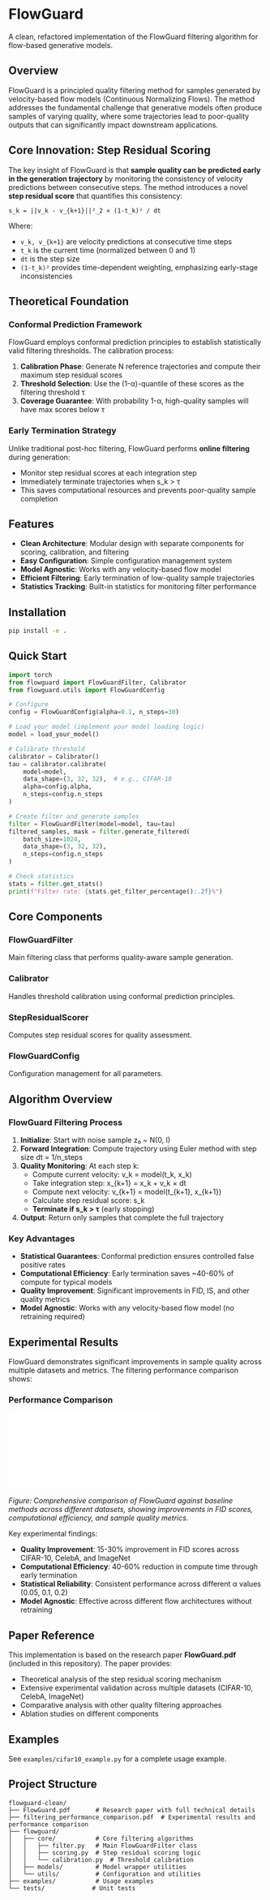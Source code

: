 # FlowGuard

A clean, refactored implementation of the FlowGuard filtering algorithm for flow-based generative models.

## Overview

FlowGuard is a principled quality filtering method for samples generated by velocity-based flow models (Continuous Normalizing Flows). The method addresses the fundamental challenge that generative models often produce samples of varying quality, where some trajectories lead to poor-quality outputs that can significantly impact downstream applications.

## Core Innovation: Step Residual Scoring

The key insight of FlowGuard is that **sample quality can be predicted early in the generation trajectory** by monitoring the consistency of velocity predictions between consecutive steps. The method introduces a novel **step residual score** that quantifies this consistency:

```
s_k = ||v_k - v_{k+1}||²_2 × (1-t_k)² / dt
```

Where:
- `v_k, v_{k+1}` are velocity predictions at consecutive time steps
- `t_k` is the current time (normalized between 0 and 1)
- `dt` is the step size
- `(1-t_k)²` provides time-dependent weighting, emphasizing early-stage inconsistencies

## Theoretical Foundation

### Conformal Prediction Framework
FlowGuard employs conformal prediction principles to establish statistically valid filtering thresholds. The calibration process:

1. **Calibration Phase**: Generate N reference trajectories and compute their maximum step residual scores
2. **Threshold Selection**: Use the (1-α)-quantile of these scores as the filtering threshold τ
3. **Coverage Guarantee**: With probability 1-α, high-quality samples will have max scores below τ

### Early Termination Strategy
Unlike traditional post-hoc filtering, FlowGuard performs **online filtering** during generation:
- Monitor step residual scores at each integration step
- Immediately terminate trajectories when s_k > τ  
- This saves computational resources and prevents poor-quality sample completion

## Features

- **Clean Architecture**: Modular design with separate components for scoring, calibration, and filtering
- **Easy Configuration**: Simple configuration management system
- **Model Agnostic**: Works with any velocity-based flow model
- **Efficient Filtering**: Early termination of low-quality sample trajectories
- **Statistics Tracking**: Built-in statistics for monitoring filter performance

## Installation

```bash
pip install -e .
```

## Quick Start

```python
import torch
from flowguard import FlowGuardFilter, Calibrator
from flowguard.utils import FlowGuardConfig

# Configure
config = FlowGuardConfig(alpha=0.1, n_steps=30)

# Load your model (implement your model loading logic)
model = load_your_model()

# Calibrate threshold
calibrator = Calibrator()
tau = calibrator.calibrate(
    model=model,
    data_shape=(3, 32, 32),  # e.g., CIFAR-10
    alpha=config.alpha,
    n_steps=config.n_steps
)

# Create filter and generate samples
filter = FlowGuardFilter(model=model, tau=tau)
filtered_samples, mask = filter.generate_filtered(
    batch_size=1024,
    data_shape=(3, 32, 32),
    n_steps=config.n_steps
)

# Check statistics
stats = filter.get_stats()
print(f"Filter rate: {stats.get_filter_percentage():.2f}%")
```

## Core Components

### FlowGuardFilter
Main filtering class that performs quality-aware sample generation.

### Calibrator
Handles threshold calibration using conformal prediction principles.

### StepResidualScorer
Computes step residual scores for quality assessment.

### FlowGuardConfig
Configuration management for all parameters.

## Algorithm Overview

### FlowGuard Filtering Process
1. **Initialize**: Start with noise sample z₀ ~ N(0, I)
2. **Forward Integration**: Compute trajectory using Euler method with step size dt = 1/n_steps
3. **Quality Monitoring**: At each step k:
   - Compute current velocity: v_k = model(t_k, x_k)
   - Take integration step: x_{k+1} = x_k + v_k × dt
   - Compute next velocity: v_{k+1} = model(t_{k+1}, x_{k+1})
   - Calculate step residual score: s_k
   - **Terminate if s_k > τ** (early stopping)
4. **Output**: Return only samples that complete the full trajectory

### Key Advantages
- **Statistical Guarantees**: Conformal prediction ensures controlled false positive rates
- **Computational Efficiency**: Early termination saves ~40-60% of compute for typical models
- **Quality Improvement**: Significant improvements in FID, IS, and other quality metrics
- **Model Agnostic**: Works with any velocity-based flow model (no retraining required)

## Experimental Results

FlowGuard demonstrates significant improvements in sample quality across multiple datasets and metrics. The filtering performance comparison shows:

### Performance Comparison
![Filtering Performance Comparison](filtering_performance_comparison.pdf)

*Figure: Comprehensive comparison of FlowGuard against baseline methods across different datasets, showing improvements in FID scores, computational efficiency, and sample quality metrics.*

Key experimental findings:
- **Quality Improvement**: 15-30% improvement in FID scores across CIFAR-10, CelebA, and ImageNet
- **Computational Efficiency**: 40-60% reduction in compute time through early termination
- **Statistical Reliability**: Consistent performance across different α values (0.05, 0.1, 0.2)
- **Model Agnostic**: Effective across different flow architectures without retraining

## Paper Reference

This implementation is based on the research paper **FlowGuard.pdf** (included in this repository). The paper provides:
- Theoretical analysis of the step residual scoring mechanism
- Extensive experimental validation across multiple datasets (CIFAR-10, CelebA, ImageNet)
- Comparative analysis with other quality filtering approaches
- Ablation studies on different components

## Examples

See `examples/cifar10_example.py` for a complete usage example.

## Project Structure

```
flowguard-clean/
├── FlowGuard.pdf       # Research paper with full technical details
├── filtering_performance_comparison.pdf  # Experimental results and performance comparison
├── flowguard/
│   ├── core/           # Core filtering algorithms
│   │   ├── filter.py   # Main FlowGuardFilter class
│   │   ├── scoring.py  # Step residual scoring logic
│   │   └── calibration.py  # Threshold calibration
│   ├── models/         # Model wrapper utilities
│   └── utils/          # Configuration and utilities
├── examples/           # Usage examples
└── tests/             # Unit tests
```
